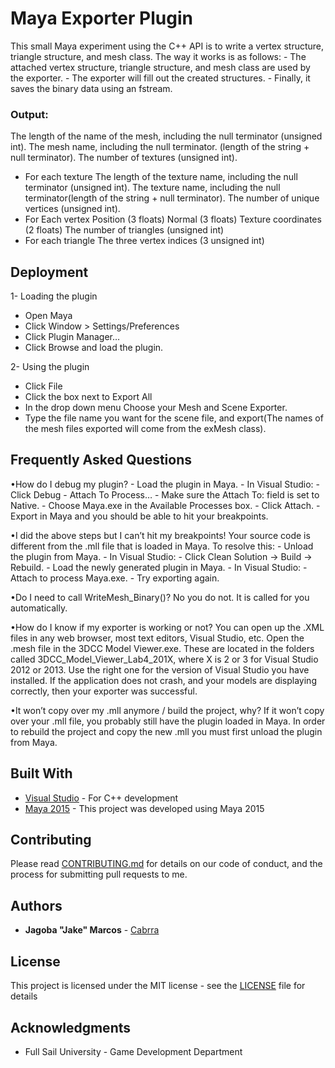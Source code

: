 Maya Exporter Plugin
====================

This small Maya experiment using the C++ API is to write a vertex structure, triangle structure, and mesh class. 
The way it works is as follows: 
	- The attached vertex structure, triangle structure, and mesh class are used by the exporter.
	- The exporter will fill out the created structures. 
	- Finally, it saves the binary data using an fstream. 

### Output:
 The length of the name of the mesh, including the null terminator (unsigned int).
 The mesh name, including the null terminator. (length of the string + null terminator).
 The number of textures (unsigned int).
 - For each texture
 	The length of the texture name, including the null terminator (unsigned int).
 	The texture name, including the null terminator(length of the string + null terminator).
	The number of unique vertices (unsigned int).
 - For Each vertex
	Position (3 floats)
	Normal (3 floats)
	Texture coordinates (2 floats)
	The number of triangles (unsigned int)
 - For each triangle
	The three vertex indices (3 unsigned int)

## Deployment

1- Loading the plugin
  - Open Maya
  - Click Window > Settings/Preferences
  - Click Plugin Manager…
  - Click Browse and load the plugin.

2- Using the plugin
  - Click File
  - Click the box next to Export All
  - In the drop down menu Choose your Mesh and Scene Exporter.
  - Type the file name you want for the scene file, and export(The names of the mesh files exported will come from the exMesh class).

## Frequently Asked Questions

•How do I debug my plugin?
	- Load the plugin in Maya.
	- In Visual Studio:
	  - Click Debug
	  - Attach To Process…
	  - Make sure the Attach To: field is set to Native.
	  - Choose Maya.exe in the Available Processes box.
	  - Click Attach.
	  - Export in Maya and you should be able to hit your breakpoints.

•I did the above steps but I can’t hit my breakpoints!
	Your source code is different from the .mll file that is loaded in Maya.  To resolve this:
	- Unload the plugin from Maya.
	- In Visual Studio:
	- Click Clean Solution -> Build -> Rebuild.
	- Load the newly generated plugin in Maya.
	- In Visual Studio:
	  - Attach to process Maya.exe.
	  - Try exporting again.

•Do I need to call WriteMesh_Binary()?
	No you do not.  It is called for you automatically.

•How do I know if my exporter is working or not?
	You can open up the .XML files in any web browser, most text editors, Visual Studio, etc.
	Open the .mesh file in the 3DCC Model Viewer.exe.  These are located in the folders called 3DCC_Model_Viewer_Lab4_201X, where X is 2 or 3 for Visual Studio 2012 or 2013.  Use the right one for the version of Visual Studio you have installed.
	If the application does not crash, and your models are displaying correctly, then your exporter was successful.

•It won’t copy over my .mll anymore / build the project, why?
	If it won’t copy over your .mll file, you probably still have the plugin loaded in Maya. In order to rebuild the project and copy the new .mll you must first unload the plugin from Maya.
	
## Built With

* [Visual Studio](https://visualstudio.microsoft.com/) 					- For C++ development
* [Maya 2015](https://knowledge.autodesk.com/support/maya/downloads) 	- This project was developed using Maya 2015

## Contributing

Please read [CONTRIBUTING.md](https://github.com/Cabrra/Contributing-template/blob/master/Contributing-template.md) for details on our code of conduct, and the process for submitting pull requests to me.
	
## Authors

* **Jagoba "Jake" Marcos** - [Cabrra](https://github.com/Cabrra)

## License

This project is licensed under the MIT license - see the [LICENSE](LICENSE) file for details

## Acknowledgments

* Full Sail University - Game Development Department
